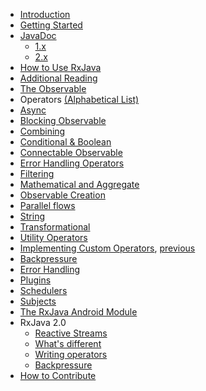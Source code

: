 * [Introduction](https://github.com/ReactiveX/RxJava/wiki/Home)
* [Getting Started](https://github.com/ReactiveX/RxJava/wiki/Getting-Started)
* [JavaDoc](http://reactivex.io/RxJava/javadoc)
  * [1.x](http://reactivex.io/RxJava/1.x/javadoc/rx/Observable.html)
  * [2.x](http://reactivex.io/RxJava/2.x/javadoc/io/reactivex/Flowable.html)
* [How to Use RxJava](https://github.com/ReactiveX/RxJava/wiki/How-To-Use-RxJava)
* [Additional Reading](https://github.com/ReactiveX/RxJava/wiki/Additional-Reading)
* [The Observable](https://github.com/ReactiveX/RxJava/wiki/Observable)
* Operators [(Alphabetical List)](http://reactivex.io/documentation/operators.html#alphabetical)
 * [Async](https://github.com/ReactiveX/RxJava/wiki/Async-Operators)
 * [Blocking Observable](https://github.com/ReactiveX/RxJava/wiki/Blocking-Observable-Operators)
 * [Combining](https://github.com/ReactiveX/RxJava/wiki/Combining-Observables)
 * [Conditional &amp; Boolean](https://github.com/ReactiveX/RxJava/wiki/Conditional-and-Boolean-Operators)
 * [Connectable Observable](https://github.com/ReactiveX/RxJava/wiki/Connectable-Observable-Operators)
 * [Error Handling Operators](https://github.com/ReactiveX/RxJava/wiki/Error-Handling-Operators)
 * [Filtering](https://github.com/ReactiveX/RxJava/wiki/Filtering-Observables)
 * [Mathematical and Aggregate](https://github.com/ReactiveX/RxJava/wiki/Mathematical-and-Aggregate-Operators)
 * [Observable Creation](https://github.com/ReactiveX/RxJava/wiki/Creating-Observables)
 * [Parallel flows](https://github.com/ReactiveX/RxJava/wiki/Parallel-flows)
 * [String](https://github.com/ReactiveX/RxJava/wiki/String-Observables)
 * [Transformational](https://github.com/ReactiveX/RxJava/wiki/Transforming-Observables)
 * [Utility Operators](https://github.com/ReactiveX/RxJava/wiki/Observable-Utility-Operators)
 * [Implementing Custom Operators](https://github.com/ReactiveX/RxJava/wiki/Implementing-custom-operators-(draft)),  [previous](https://github.com/ReactiveX/RxJava/wiki/Implementing-Your-Own-Operators)
* [Backpressure](https://github.com/ReactiveX/RxJava/wiki/Backpressure)
* [Error Handling](https://github.com/ReactiveX/RxJava/wiki/Error-Handling)
* [Plugins](https://github.com/ReactiveX/RxJava/wiki/Plugins)
* [Schedulers](https://github.com/ReactiveX/RxJava/wiki/Scheduler)
* [Subjects](https://github.com/ReactiveX/RxJava/wiki/Subject)
* [The RxJava Android Module](https://github.com/ReactiveX/RxAndroid/wiki)
* RxJava 2.0
  * [Reactive Streams](https://github.com/ReactiveX/RxJava/wiki/Reactive-Streams)
  * [What's different](https://github.com/ReactiveX/RxJava/wiki/What's-different-in-2.0)
  * [Writing operators](https://github.com/ReactiveX/RxJava/wiki/Writing-operators-for-2.0)
  * [Backpressure](https://github.com/ReactiveX/RxJava/wiki/Backpressure-(2.0))
* [How to Contribute](https://github.com/ReactiveX/RxJava/wiki/How-to-Contribute)
